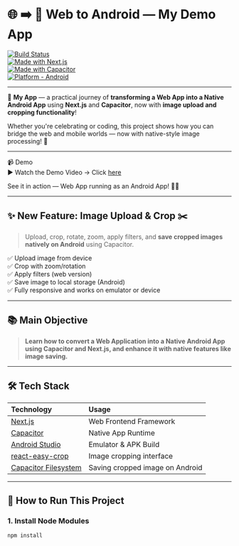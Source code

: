 # 🌐 ➡️ 🤖 Web to Android — My Demo App

[![Build Status](https://img.shields.io/badge/build-passing-brightgreen)](https://github.com/)  
[![Made with Next.js](https://img.shields.io/badge/Made%20with-Next.js-000?logo=next.js)](https://nextjs.org/)  
[![Made with Capacitor](https://img.shields.io/badge/Made%20with-Capacitor-003366?logo=capacitor)](https://capacitorjs.com/)  
[![Platform - Android](https://img.shields.io/badge/Platform-Android-green?logo=android)](https://developer.android.com/)

---

🎉 **My App** — a practical journey of **transforming a Web App into a Native Android App** using **Next.js** and **Capacitor**, now with **image upload and cropping functionality**!

Whether you're celebrating or coding, this project shows how you can bridge the web and mobile worlds — now with native-style image processing! 🚀

---

📹 Demo  
▶️ Watch the Demo Video → Click [here]([https://drive.google.com/file/d/1N6rFHEukvMFvr57CsCTZNrMhc7ydDP9Q/view?usp=drive_web](https://drive.google.com/file/d/13yKqNGjQYrnGYhiPtIM1fQG-LL6pxM0E/view?usp=drive_link))

See it in action — Web App running as an Android App! 📱🔥

---

## ✨ New Feature: Image Upload & Crop ✂️

> Upload, crop, rotate, zoom, apply filters, and **save cropped images natively on Android** using Capacitor.

✅ Upload image from device  
✅ Crop with zoom/rotation  
✅ Apply filters (web version)  
✅ Save image to local storage (Android)  
✅ Fully responsive and works on emulator or device

---

## 📚 Main Objective

> **Learn how to convert a Web Application into a Native Android App using Capacitor and Next.js, and enhance it with native features like image saving.**

---

## 🛠️ Tech Stack

| Technology | Usage |
| :-- | :-- |
| [Next.js](https://nextjs.org/) | Web Frontend Framework |
| [Capacitor](https://capacitorjs.com/) | Native App Runtime |
| [Android Studio](https://developer.android.com/studio) | Emulator & APK Build |
| [react-easy-crop](https://github.com/ricardo-ch/react-easy-crop) | Image cropping interface |
| [Capacitor Filesystem](https://capacitorjs.com/docs/apis/filesystem) | Saving cropped image on Android |

---

## 🚀 How to Run This Project

### 1. Install Node Modules

```bash
npm install


